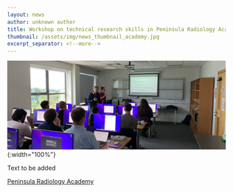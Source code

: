 ```yaml
---
layout: news
author: unknown author
title: Workshop on technical research skills in Peninsula Radiology Academy
thumbnail: /assets/img/news_thumbnail_academy.jpg
excerpt_separator: <!--more-->
---
```


![workshop](/assets/img/news_academy.png){:width="100%"}

Text to be added 

[Peninsula Radiology Academy](https://www.penra.org.uk/)

<!--more-->
